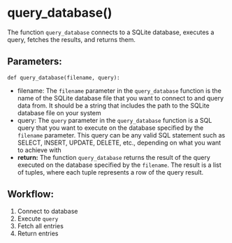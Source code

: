 # query_database()
The function `query_database` connects to a SQLite database, executes a query, fetches the results,
    and returns them.
## Parameters:
    def query_database(filename, query):
-  filename: The `filename` parameter in the `query_database` function is the name of the SQLite
    database file that you want to connect to and query data from. It should be a string that includes
    the path to the SQLite database file on your system
-  query: The `query` parameter in the `query_database` function is a SQL query that you want to
    execute on the database specified by the `filename` parameter. This query can be any valid SQL
    statement such as SELECT, INSERT, UPDATE, DELETE, etc., depending on what you want to achieve with
- **return:** The function `query_database` returns the result of the query executed on the database
    specified by the `filename`. The result is a list of tuples, where each tuple represents a row of
    the query result.

## Workflow:
1. Connect to database
2. Execute `query`
3. Fetch all entries
4. Return entries